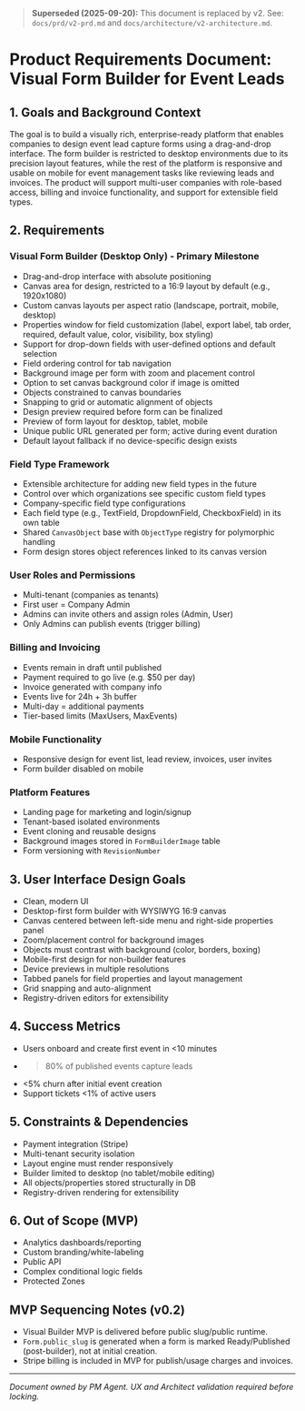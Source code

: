 > **Superseded (2025-09-20):** This document is replaced by v2.
> See: `docs/prd/v2-prd.md` and `docs/architecture/v2-architecture.md`.

# Product Requirements Document: Visual Form Builder for Event Leads

## 1. Goals and Background Context

The goal is to build a visually rich, enterprise-ready platform that enables companies to design event lead capture forms using a drag-and-drop interface. The form builder is restricted to desktop environments due to its precision layout features, while the rest of the platform is responsive and usable on mobile for event management tasks like reviewing leads and invoices. The product will support multi-user companies with role-based access, billing and invoice functionality, and support for extensible field types.

## 2. Requirements

### Visual Form Builder (Desktop Only) - Primary Milestone

* Drag-and-drop interface with absolute positioning
* Canvas area for design, restricted to a 16:9 layout by default (e.g., 1920x1080)
* Custom canvas layouts per aspect ratio (landscape, portrait, mobile, desktop)
* Properties window for field customization (label, export label, tab order, required, default value, color, visibility, box styling)
* Support for drop-down fields with user-defined options and default selection
* Field ordering control for tab navigation
* Background image per form with zoom and placement control
* Option to set canvas background color if image is omitted
* Objects constrained to canvas boundaries
* Snapping to grid or automatic alignment of objects
* Design preview required before form can be finalized
* Preview of form layout for desktop, tablet, mobile
* Unique public URL generated per form; active during event duration
* Default layout fallback if no device-specific design exists

### Field Type Framework

* Extensible architecture for adding new field types in the future
* Control over which organizations see specific custom field types
* Company-specific field type configurations
* Each field type (e.g., TextField, DropdownField, CheckboxField) in its own table
* Shared `CanvasObject` base with `ObjectType` registry for polymorphic handling
* Form design stores object references linked to its canvas version

### User Roles and Permissions

* Multi-tenant (companies as tenants)
* First user = Company Admin
* Admins can invite others and assign roles (Admin, User)
* Only Admins can publish events (trigger billing)

### Billing and Invoicing

* Events remain in draft until published
* Payment required to go live (e.g. \$50 per day)
* Invoice generated with company info
* Events live for 24h + 3h buffer
* Multi-day = additional payments
* Tier-based limits (MaxUsers, MaxEvents)

### Mobile Functionality

* Responsive design for event list, lead review, invoices, user invites
* Form builder disabled on mobile

### Platform Features

* Landing page for marketing and login/signup
* Tenant-based isolated environments
* Event cloning and reusable designs
* Background images stored in `FormBuilderImage` table
* Form versioning with `RevisionNumber`

## 3. User Interface Design Goals

* Clean, modern UI
* Desktop-first form builder with WYSIWYG 16:9 canvas
* Canvas centered between left-side menu and right-side properties panel
* Zoom/placement control for background images
* Objects must contrast with background (color, borders, boxing)
* Mobile-first design for non-builder features
* Device previews in multiple resolutions
* Tabbed panels for field properties and layout management
* Grid snapping and auto-alignment
* Registry-driven editors for extensibility

## 4. Success Metrics

* Users onboard and create first event in <10 minutes
* > 80% of published events capture leads
* <5% churn after initial event creation
* Support tickets <1% of active users

## 5. Constraints & Dependencies

* Payment integration (Stripe)
* Multi-tenant security isolation
* Layout engine must render responsively
* Builder limited to desktop (no tablet/mobile editing)
* All objects/properties stored structurally in DB
* Registry-driven rendering for extensibility

## 6. Out of Scope (MVP)

* Analytics dashboards/reporting
* Custom branding/white-labeling
* Public API
* Complex conditional logic fields
* Protected Zones

## MVP Sequencing Notes (v0.2)

- Visual Builder MVP is delivered before public slug/public runtime.
- `Form.public_slug` is generated when a form is marked Ready/Published (post-builder), not at initial creation.
- Stripe billing is included in MVP for publish/usage charges and invoices.

---

*Document owned by PM Agent. UX and Architect validation required before locking.*
